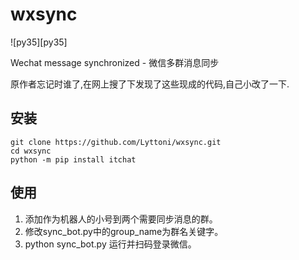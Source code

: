 # wxsync

![py35][py35]

Wechat message synchronized - 微信多群消息同步

原作者忘记时谁了,在网上搜了下发现了这些现成的代码,自己小改了一下.

## 安装

```
git clone https://github.com/Lyttoni/wxsync.git
cd wxsync
python -m pip install itchat
```

## 使用

1. 添加作为机器人的小号到两个需要同步消息的群。
2. 修改sync_bot.py中的group_name为群名关键字。
3. python sync_bot.py 运行并扫码登录微信。